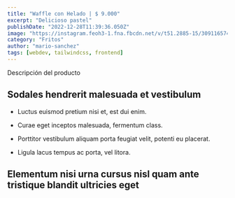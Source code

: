 ```yaml
---
title: "Waffle con Helado | $ 9.000"
excerpt: "Delicioso pastel"
publishDate: "2022-12-28T11:39:36.050Z"
image: "https://instagram.feoh3-1.fna.fbcdn.net/v/t51.2885-15/309116574_1337111926821856_68031429170691986_n.jpg?stp=dst-jpg_e35_p1080x1080&_nc_ht=instagram.feoh3-1.fna.fbcdn.net&_nc_cat=104&_nc_ohc=SUUOrPOk4jkAX-D4u5x&edm=AGenrX8BAAAA&ccb=7-5&oh=00_AfCpKLvOiiLVD3j_DfBQHvCXMkab1r-vVn1z-YA8giC3mw&oe=63FBF5DB&_nc_sid=5eceaa"
category: "Fritos"
author: "mario-sanchez"
tags: [webdev, tailwindcss, frontend]
---
```


Descripción del producto

## Sodales hendrerit malesuada et vestibulum

- Luctus euismod pretium nisi et, est dui enim.

- Curae eget inceptos malesuada, fermentum class.

- Porttitor vestibulum aliquam porta feugiat velit, potenti eu placerat.

- Ligula lacus tempus ac porta, vel litora.


## Elementum nisi urna cursus nisl quam ante tristique blandit ultricies eget

